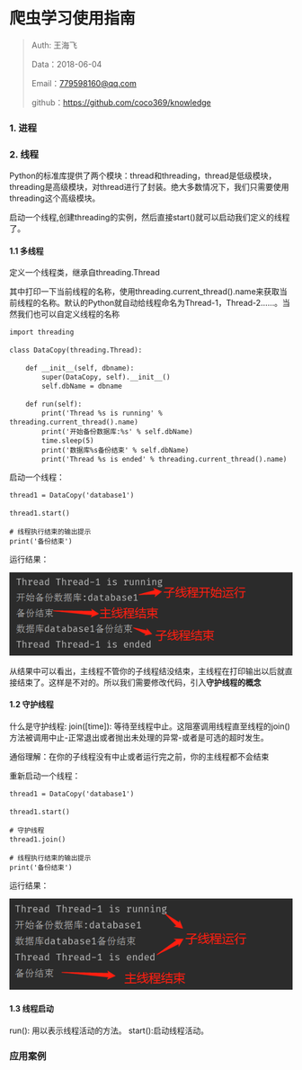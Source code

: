 
# 爬虫学习使用指南

>Auth: 王海飞
>
>Data：2018-06-04
>
>Email：779598160@qq.com
>
>github：https://github.com/coco369/knowledge 


### 1. 进程


### 2. 线程

Python的标准库提供了两个模块：thread和threading，thread是低级模块，threading是高级模块，对thread进行了封装。绝大多数情况下，我们只需要使用threading这个高级模块。

启动一个线程,创建threading的实例，然后直接start()就可以启动我们定义的线程了。

#### 1.1 多线程

定义一个线程类，继承自threading.Thread

其中打印一下当前线程的名称，使用threading.current_thread().name来获取当前线程的名称。默认的Python就自动给线程命名为Thread-1，Thread-2……。当然我们也可以自定义线程的名称
	
	import threading

	class DataCopy(threading.Thread):
	
	    def __init__(self, dbname):
	        super(DataCopy, self).__init__()
	        self.dbName = dbname
	
	    def run(self):
			print('Thread %s is running' % threading.current_thread().name)
	        print('开始备份数据库:%s' % self.dbName)
	        time.sleep(5)
	        print('数据库%s备份结束' % self.dbName)
			print('Thread %s is ended' % threading.current_thread().name)

启动一个线程：

	thread1 = DataCopy('database1')
	
	thread1.start()
	
	# 线程执行结束的输出提示
	print('备份结束')

运行结果：

![图](images/threading_many.png)

从结果中可以看出，主线程不管你的子线程结没结束，主线程在打印输出以后就直接结束了。这样是不对的。所以我们需要修改代码，引入<b>守护线程的概念</b>
	

#### 1.2 守护线程

什么是守护线程: join([time]): 等待至线程中止。这阻塞调用线程直至线程的join() 方法被调用中止-正常退出或者抛出未处理的异常-或者是可选的超时发生。

通俗理解：在你的子线程没有中止或者运行完之前，你的主线程都不会结束


重新启动一个线程：

	thread1 = DataCopy('database1')
	
	thread1.start()
	
	# 守护线程
	thread1.join()

	# 线程执行结束的输出提示
	print('备份结束')

运行结果：

![图](images/threading_many_join.png)

#### 1.3 线程启动


run(): 用以表示线程活动的方法。
start():启动线程活动。


### 应用案例